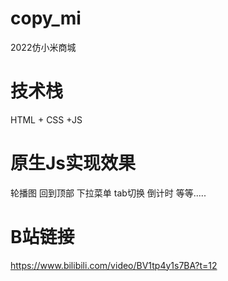 # copy_mi
2022仿小米商城
# 技术栈
HTML + CSS +JS 
# 原生Js实现效果
轮播图 回到顶部 下拉菜单 tab切换 倒计时 等等.....
# B站链接 
https://www.bilibili.com/video/BV1tp4y1s7BA?t=12 

